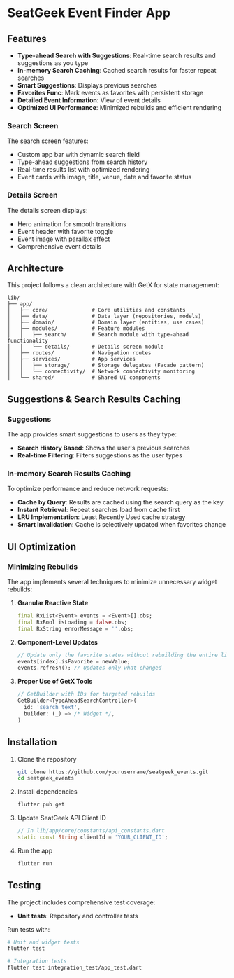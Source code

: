 # SeatGeek Event Finder App


## Features

- **Type-ahead Search with Suggestions**: Real-time search results and suggestions as you type
- **In-memory Search Caching**: Cached search results for faster repeat searches
- **Smart Suggestions**: Displays previous searches
- **Favorites Func**: Mark events as favorites with persistent storage
- **Detailed Event Information**: View of event details
- **Optimized UI Performance**: Minimized rebuilds and efficient rendering



### Search Screen


The search screen features:
- Custom app bar with dynamic search field
- Type-ahead suggestions from search history
- Real-time results list with optimized rendering
- Event cards with image, title, venue, date and favorite status

### Details Screen


The details screen displays:
- Hero animation for smooth transitions
- Event header with favorite toggle
- Event image with parallax effect
- Comprehensive event details

## Architecture

This project follows a clean architecture with GetX for state management:

```
lib/
├── app/
│   ├── core/              # Core utilities and constants
│   ├── data/              # Data layer (repositories, models)
│   ├── domain/            # Domain layer (entities, use cases)
│   ├── modules/           # Feature modules
│   │   ├── search/        # Search module with type-ahead functionality
│   │   └── details/       # Details screen module
│   ├── routes/            # Navigation routes
│   ├── services/          # App services
│   │   ├── storage/       # Storage delegates (Facade pattern)
│   │   └── connectivity/  # Network connectivity monitoring
│   └── shared/            # Shared UI components
```

## Suggestions & Search Results Caching

### Suggestions
The app provides smart suggestions to users as they type:

- **Search History Based**: Shows the user's previous searches
- **Real-time Filtering**: Filters suggestions as the user types



### In-memory Search Results Caching
To optimize performance and reduce network requests:

- **Cache by Query**: Results are cached using the search query as the key
- **Instant Retrieval**: Repeat searches load from cache first
- **LRU Implementation**: Least Recently Used cache strategy
- **Smart Invalidation**: Cache is selectively updated when favorites change

## UI Optimization

### Minimizing Rebuilds

The app implements several techniques to minimize unnecessary widget rebuilds:

1. **Granular Reactive State**
   ```dart
   final RxList<Event> events = <Event>[].obs;
   final RxBool isLoading = false.obs;
   final RxString errorMessage = ''.obs;
   ```

2. **Component-Level Updates**
   ```dart
   // Update only the favorite status without rebuilding the entire list
   events[index].isFavorite = newValue;
   events.refresh(); // Updates only what changed
   ```

3. **Proper Use of GetX Tools**
   ```dart
   // GetBuilder with IDs for targeted rebuilds
   GetBuilder<TypeAheadSearchController>(
     id: 'search_text', 
     builder: (_) => /* Widget */,
   )
   ```



## Installation

1. Clone the repository
   ```bash
   git clone https://github.com/yourusername/seatgeek_events.git
   cd seatgeek_events
   ```

2. Install dependencies
   ```bash
   flutter pub get
   ```

3. Update SeatGeek API Client ID
   ```dart
   // In lib/app/core/constants/api_constants.dart
   static const String clientId = 'YOUR_CLIENT_ID';
   ```

4. Run the app
   ```bash
   flutter run
   ```

## Testing

The project includes comprehensive test coverage:

- **Unit tests**: Repository and controller tests


Run tests with:
```bash
# Unit and widget tests
flutter test

# Integration tests
flutter test integration_test/app_test.dart
```


